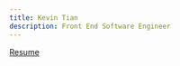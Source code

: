 ```yaml
---
title: Kevin Tian
description: Front End Software Engineer
---
```


<a href="/kevin_tian_resume.pdf" target="_blank" class="button is-light is-primary">Resume</a>